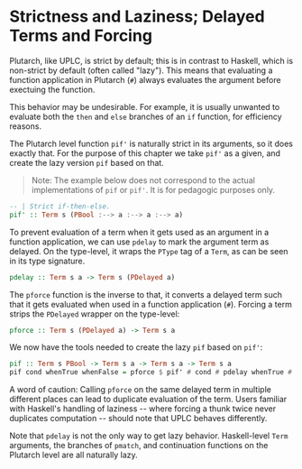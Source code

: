 # Strictness and Laziness; Delayed Terms and Forcing

Plutarch, like UPLC, is strict by default; this is in contrast to Haskell, which is non-strict by default (often called "lazy"). This means that evaluating a function application in Plutarch (`#`) always evaluates the argument before exectuing the function.

This behavior may be undesirable. For example, it is usually unwanted to evaluate both the `then` and `else` branches of an `if` function, for efficiency reasons.

The Plutarch level function `pif'` is naturally strict in its arguments, so it does exactly that. For the purpose of this chapter we take `pif'` as a given, and create the lazy version `pif` based on that.

> Note: The example below does not correspond to the actual implementations of `pif` or `pif'`. It is for pedagogic purposes only.

```hs
-- | Strict if-then-else.
pif' :: Term s (PBool :--> a :--> a :--> a)
```

To prevent evaluation of a term when it gets used as an argument in a function application, we can use `pdelay` to mark the argument term as delayed. On the type-level, it wraps the `PType` tag of a `Term`, as can be seen in its type signature.

```hs
pdelay :: Term s a -> Term s (PDelayed a)
```

The `pforce` function is the inverse to that, it converts a delayed term such that it gets evaluated when used in a function application (`#`). Forcing a term strips the `PDelayed` wrapper on the type-level:

```hs
pforce :: Term s (PDelayed a) -> Term s a
```

We now have the tools needed to create the lazy `pif` based on `pif'`:

```hs
pif :: Term s PBool -> Term s a -> Term s a -> Term s a
pif cond whenTrue whenFalse = pforce $ pif' # cond # pdelay whenTrue # pdelay whenFalse
```

A word of caution: Calling `pforce` on the same delayed term in multiple different places can lead to duplicate evaluation of the term. Users familiar with Haskell's handling of laziness -- where forcing a thunk twice never duplicates computation -- should note that UPLC behaves differently.

Note that `pdelay` is not the only way to get lazy behavior. Haskell-level `Term` arguments, the branches of `pmatch`, and continuation functions on the Plutarch level are all naturally lazy.